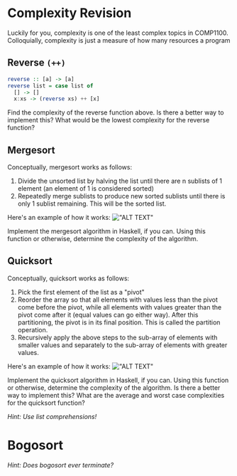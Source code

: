 # Complexity Revision

Luckily for you, complexity is one of the least complex topics in COMP1100. Colloquially, complexity is just a measure of how many resources a program 

## Reverse `(++)`

```haskell
reverse :: [a] -> [a]
reverse list = case list of
  [] -> []
  x:xs -> (reverse xs) ++ [x]
```

Find the complexity of the reverse function above. Is there a better way to implement this? What would be the lowest complexity for the reverse function?

## Mergesort
Conceptually, mergesort works as follows:
1. Divide the unsorted list by halving the list until there are n sublists of 1 element (an element of 1 is considered sorted)
2. Repeatedly merge sublists to produce new sorted sublists until there is only 1 sublist remaining. This will be the sorted list.

Here's an example of how it works:
!["ALT TEXT"](https://upload.wikimedia.org/wikipedia/commons/e/e6/Merge_sort_algorithm_diagram.svg "WOWO")

Implement the mergesort algorithm in Haskell, if you can. Using this function or otherwise, determine the complexity of the algorithm.

## Quicksort

Conceptually, quicksort works as follows:

1. Pick the first element of the list as a "pivot"
2. Reorder the array so that all elements with values less than the pivot come before the pivot, while all elements with values greater than the pivot come after it (equal values can go either way). After this partitioning, the pivot is in its final position. This is called the partition operation.
3. Recursively apply the above steps to the sub-array of elements with smaller values and separately to the sub-array of elements with greater values.

Here's an example of how it works:
!["ALT TEXT"](https://nevalalee.files.wordpress.com/2013/08/quicksort.jpg "WOWO")

Implement the quicksort algorithm in Haskell, if you can. Using this function or otherwise, determine the complexity of the algorithm. Is there a better way to implement this? What are the average and worst case complexities for the quicksort function?

_Hint: Use list comprehensions!_

# Bogosort


_Hint: Does bogosort ever terminate?_
